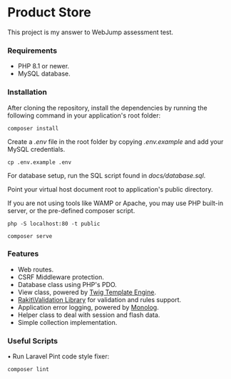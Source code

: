 # Product Store

This project is my answer to WebJump assessment test.

### Requirements

* PHP 8.1 or newer.
* MySQL database.

### Installation

After cloning the repository, install the dependencies by running the following command in your application's root folder:

```composer install```

Create a *.env* file in the root folder by copying *.env.example* and add your MySQL credentials.

```cp .env.example .env```

For database setup, run the SQL script found in *docs/database.sql*.

Point your virtual host document root to application's public directory. 

If you are not using tools like WAMP or Apache, you may use PHP built-in server, or the pre-defined composer script.

```php -S localhost:80 -t public```

```composer serve```

### Features

* Web routes.
* CSRF Middleware protection.
* Database class using PHP's PDO.
* View class, powered by [Twig Template Engine](https://twig.symfony.com/).
* [Rakit\Validation Library](https://github.com/rakit/validation) for validation and rules support.
* Application error logging, powered by [Monolog](https://seldaek.github.io/monolog/).
* Helper class to deal with session and flash data.
* Simple collection implementation.

### Useful Scripts

• Run Laravel Pint code style fixer:

```composer lint```